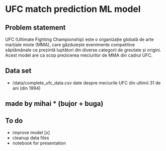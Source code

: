 # UFC match prediction ML model

## Problem statement

UFC (Ultimate Fighting Championship) este o organizație globală de arte marțiale mixte (MMA), care găzduiește evenimente competitive săptămânale ce prezintă luptători din diverse categorii de greutate și origini.
Acest model are ca scop prezicerea meciurilor de MMA din cadrul UFC.

## Data set

- /data/complete_ufc_data.csv  date despre meciurile UFC din ultimii 31 de ani (din 1994)

## made by mihai * (bujor + buga)

## To do

- improve model [x]
- cleanup data files 
- notebook for presentation
